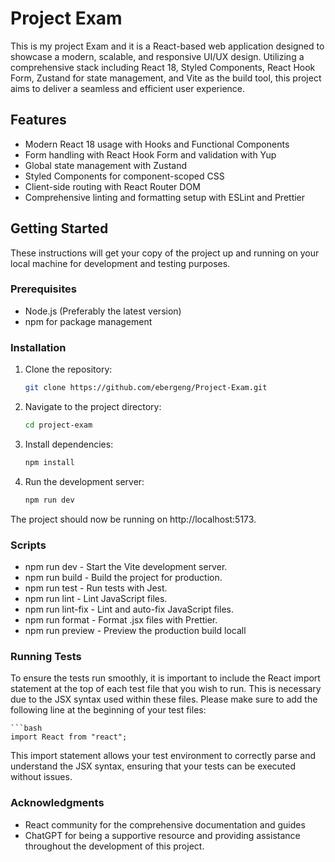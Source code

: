 # Project Exam

This is my project Exam and it is a React-based web application designed to showcase a modern, scalable, and responsive UI/UX design. Utilizing a comprehensive stack including React 18, Styled Components, React Hook Form, Zustand for state management, and Vite as the build tool, this project aims to deliver a seamless and efficient user experience.

## Features

- Modern React 18 usage with Hooks and Functional Components
- Form handling with React Hook Form and validation with Yup
- Global state management with Zustand
- Styled Components for component-scoped CSS
- Client-side routing with React Router DOM
- Comprehensive linting and formatting setup with ESLint and Prettier

## Getting Started

These instructions will get your copy of the project up and running on your local machine for development and testing purposes.

### Prerequisites

- Node.js (Preferably the latest version)
- npm for package management

### Installation

1. Clone the repository:

    ```bash
    git clone https://github.com/ebergeng/Project-Exam.git

2. Navigate to the project directory:

    ```bash
    cd project-exam

3. Install dependencies:

    ```bash
    npm install

4. Run the development server:

    ```bash
    npm run dev

The project should now be running on http://localhost:5173.

### Scripts
- npm run dev - Start the Vite development server.
- npm run build - Build the project for production.
- npm run test - Run tests with Jest.
- npm run lint - Lint JavaScript files.
- npm run lint-fix - Lint and auto-fix JavaScript files.
- npm run format - Format .jsx files with Prettier.
- npm run preview - Preview the production build locall


### Running Tests
To ensure the tests run smoothly, it is important to include the React import statement at the top of each test file that you wish to run. This is necessary due to the JSX syntax used within these files. Please make sure to add the following line at the beginning of your test files:
    
    ```bash
    import React from "react";
    
This import statement allows your test environment to correctly parse and understand the JSX syntax, ensuring that your tests can be executed without issues.

### Acknowledgments
- React community for the comprehensive documentation and guides
- ChatGPT for being a supportive resource and providing assistance throughout the development of this project.